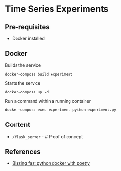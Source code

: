 # Time Series Experiments

## Pre-requisites

- Docker installed

## Docker

Builds the service

`docker-compose build experiment`

Starts the service

`docker-compose up -d`

Run a command within a running container

`docker-compose exec experiment python experiment.py`

## Content

- `/flask_server` - # Proof of concept

## References

- [Blazing fast python docker with poetry](https://medium.com/@albertazzir/blazing-fast-python-docker-builds-with-poetry-a78a66f5aed0)
